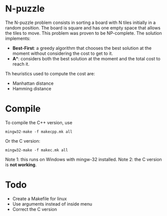 # N-puzzle
The N-puzzle problem consists in sorting a board with N tiles initially in a random position. The board is square and has one empty space that allows the tiles to move. This problem was proven to be NP-complete. The solution implements:
* **Best-First**: a greedy algorithm that chooses the best solution at the moment without considering the cost to get to it.
* **A***: considers both the best solution at the moment and the total cost to reach it.

Th heuristics used to compute the cost are:
* Manhattan distance
* Hamming distance

# Compile
To compile the C++ version, use
```
mingw32-make -f makecpp.mk all
```
Or the C version:
```
mingw32-make -f makec.mk all
```
Note 1: this runs on Windows with mingw-32 installed.
Note 2: the C version is **not working**.

# Todo
* Create a Makefile for linux
* Use arguments instead of inside menu
* Correct the C version